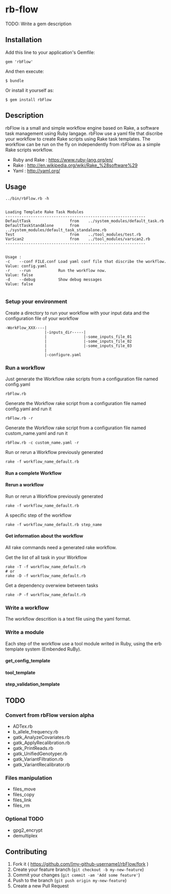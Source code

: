 # rb-flow

TODO: Write a gem description

## Installation

Add this line to your application's Gemfile:

```
gem 'rbFlow'

```

And then execute:

    $ bundle

Or install it yourself as:

    $ gem install rbFlow
    
## Description

rbFlow is a small and simple workflow engine based on Rake, a software task management using Ruby langage.
rbFlow use a yaml file that discribe your workflow to create Rake scripts using Rake task templates.
The workflow can be run on the fly on independently from rbFlow as a simple Rake scripts workflow.

- Ruby and Rake : https://www.ruby-lang.org/en/
- Rake : http://en.wikipedia.org/wiki/Rake_%28software%29
- Yaml : http://yaml.org/

## Usage

```
../bin/rbFlow.rb -h


Loading Template Rake Task Modules
-------------------------------------------------------------
DefaultTask              	from	../system_modules/default_task.rb
DefaultTaskStandAlone    	from	../system_modules/default_task_standalone.rb
Test                     	from	../tool_modules/test.rb
VarScan2                 	from	../tool_modules/varscan2.rb
-------------------------------------------------------------


Usage :
-c    --conf FILE.conf Load yaml conf file that discribe the workflow. Value: config.yaml
-r    --run            Run the workflow now.                           Value: false
-d    --debug          Show debug messages                             Value: false


```

### Setup your environment


Create a directory to run your workflow with your input data and the configuration file of your workflow

```
-WorkFlow_XXX----|
                 |-inputs_dir-----|
                 |                |-some_inputs_file_01
                 |                |-some_inputs_file_02
                 |                |-some_inputs_file_03
                 |
                 |-configure.yaml

```


### Run a workflow

Just generate the Workflow rake scripts from a configuration file named config.yaml

```
rbFlow.rb

```

Generate the Workflow rake script from a configuration file named config.yaml and run it

```
rbFlow.rb -r

```

Generate the Workflow rake script from a configuration file named custom_name.yaml and run it

```
rbFlow.rb -c custom_name.yaml -r

```

Run or rerun a Workflow previously generated

```
rake -f workflow_name_default.rb

```


#### Run a complete Workflow

#### Rerun a workflow

Run or rerun a Workflow previously generated

```
rake -f workflow_name_default.rb

```

A specific step of the workflow

```
rake -f workflow_name_default.rb step_name

```


#### Get information about the workflow

All rake commands need a generated rake workflow.

Get the list of all task in your Workflow 

```
rake -T -f workflow_name_default.rb
# or
rake -D -f workflow_name_default.rb

```

Get a dependency overwiew between tasks 

```
rake -P -f workflow_name_default.rb

```
### Write a workflow

The workflow descrition is a text file using the yaml format.




### Write a module

Each step of the workflow use a tool module writed in Ruby, using the erb template system (Embended RuBy).

#### get_config_template


#### tool_template


#### step_validation_template



## TODO

### Convert from rbFlow version alpha

- ADTex.rb
- b_allele_frequency.rb
- gatk_AnalyzeCovariates.rb
- gatk_ApplyRecalibration.rb
- gatk_PrintReads.rb
- gatk_UnifiedGenotyper.rb
- gatk_VariantFiltration.rb
- gatk_VariantRecalibrator.rb


### Files manipulation

- files_move
- files_copy
- files_link
- files_rm


### Optional TODO

- gpg2_encrypt
- demultiplex


## Contributing

1. Fork it ( https://github.com/[my-github-username]/rbFlow/fork )
2. Create your feature branch (`git checkout -b my-new-feature`)
3. Commit your changes (`git commit -am 'Add some feature'`)
4. Push to the branch (`git push origin my-new-feature`)
5. Create a new Pull Request
